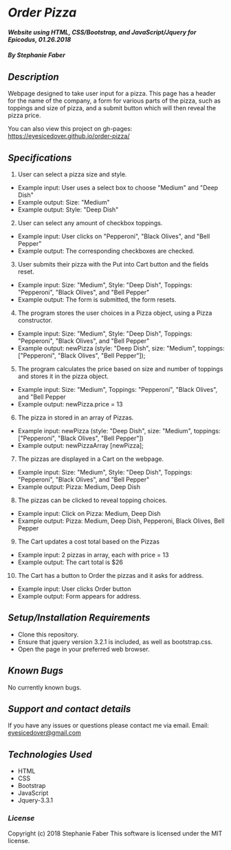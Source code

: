 # _Order Pizza_

#### _Website using HTML, CSS/Bootstrap, and JavaScript/Jquery for Epicodus, 01.26.2018_

#### _By Stephanie Faber_

## _Description_

Webpage designed to take user input for a pizza. This page has a header for the name of the company, a form for various parts of the pizza, such as toppings and size of pizza, and a submit button which will then reveal the pizza price.

You can also view this project on gh-pages:
https://eyesicedover.github.io/order-pizza/

## _Specifications_

1. User can select a pizza size and style.
* Example input: User uses a select box to choose "Medium" and "Deep Dish"
* Example output: Size: "Medium"
* Example output: Style: "Deep Dish"


2. User can select any amount of checkbox toppings.
* Example input: User clicks on "Pepperoni", "Black Olives", and "Bell Pepper"
* Example output: The corresponding checkboxes are checked.

3. User submits their pizza with the Put into Cart button and the fields reset.
* Example input: Size: "Medium", Style: "Deep Dish", Toppings: "Pepperoni", "Black Olives", and "Bell Pepper"
* Example output: The form is submitted, the form resets.

4. The program stores the user choices in a Pizza object, using a Pizza constructor.
* Example input: Size: "Medium", Style: "Deep Dish", Toppings: "Pepperoni", "Black Olives", and "Bell Pepper"
* Example output: newPizza (style: "Deep Dish", size: "Medium",  toppings: ["Pepperoni", "Black Olives", "Bell Pepper"]);

5. The program calculates the price based on size and number of toppings and stores it in the pizza object.
* Example input: Size: "Medium", Toppings: "Pepperoni", "Black Olives", and "Bell Pepper
* Example output: newPizza.price = 13

6. The pizza in stored in an array of Pizzas.
* Example input: newPizza (style: "Deep Dish", size: "Medium",  toppings: ["Pepperoni", "Black Olives", "Bell Pepper"])
* Example output: newPizzaArray [newPizza];

7. The pizzas are displayed in a Cart on the webpage.
* Example input: Size: "Medium", Style: "Deep Dish", Toppings: "Pepperoni", "Black Olives", and "Bell Pepper"
* Example output: Pizza: Medium, Deep Dish

8. The pizzas can be clicked to reveal topping choices.
* Example input: Click on Pizza: Medium, Deep Dish
* Example output: Pizza: Medium, Deep Dish, Pepperoni, Black Olives, Bell Pepper

9. The Cart updates a cost total based on the Pizzas
* Example input: 2 pizzas in array, each with price = 13
* Example output: The cart total is $26

10. The Cart has a button to Order the pizzas and it asks for address.
* Example input: User clicks Order button
* Example output: Form appears for address.


## _Setup/Installation Requirements_

* Clone this repository.
* Ensure that jquery version 3.2.1 is included, as well as bootstrap.css.
* Open the page in your preferred web browser.


## _Known Bugs_

No currently known bugs.

## _Support and contact details_

If you have any issues or questions please contact me via email.
Email: eyesicedover@gmail.com

## _Technologies Used_

* HTML
* CSS
* Bootstrap
* JavaScript
* Jquery-3.3.1

### _License_

Copyright (c) 2018 Stephanie Faber
This software is licensed under the MIT license.
